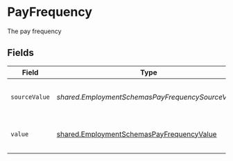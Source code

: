 # PayFrequency

The pay frequency


## Fields

| Field                                                                                                         | Type                                                                                                          | Required                                                                                                      | Description                                                                                                   | Example                                                                                                       |
| ------------------------------------------------------------------------------------------------------------- | ------------------------------------------------------------------------------------------------------------- | ------------------------------------------------------------------------------------------------------------- | ------------------------------------------------------------------------------------------------------------- | ------------------------------------------------------------------------------------------------------------- |
| `sourceValue`                                                                                                 | *shared.EmploymentSchemasPayFrequencySourceValue*                                                             | :heavy_minus_sign:                                                                                            | The source value of the pay frequency.                                                                        | Hourly                                                                                                        |
| `value`                                                                                                       | [shared.EmploymentSchemasPayFrequencyValue](../../../sdk/models/shared/employmentschemaspayfrequencyvalue.md) | :heavy_minus_sign:                                                                                            | The pay frequency of the job postings.                                                                        | hourly                                                                                                        |